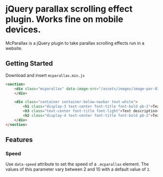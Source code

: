 
# jQuery parallax scrolling effect plugin. Works fine on mobile devices.

McParallax is a jQuery plugin to take parallax scrolling effects run in a website.

## Getting Started

Download and insert `mcparallax.min.js`

```html
<section>
    <div class="mcparallax" data-image-src="/assets/images/image-par-03.jpg" data-speed="2">
    </div>

    <div class="container container-below-navbar text-white">
        <h1 class="display-3 text-center font-title font-bold pb-2">Text title</h1>
        <h3 class="text-center font-title font-light">Text description</h3>
        <h2 class="display-4 text-center font-title font-bold pb-2">Text subtitle</h2>
    </div>
</section>
```

## Features

### Speed
Use `data-speed` attribute to set the speed of a `.mcparallax` element. The values of this parameter vary between 2 and 10 with a default value of `2`.
